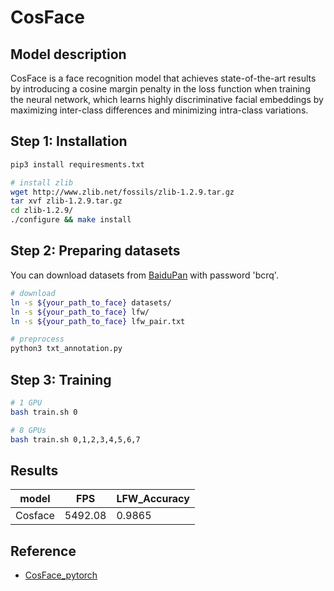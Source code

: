 # CosFace

## Model description

CosFace is a face recognition model that achieves state-of-the-art results by introducing a cosine margin penalty in the loss function when training the neural network, which learns highly discriminative facial embeddings by maximizing inter-class differences and minimizing intra-class variations.

## Step 1: Installation

```bash
pip3 install requiresments.txt

# install zlib
wget http://www.zlib.net/fossils/zlib-1.2.9.tar.gz
tar xvf zlib-1.2.9.tar.gz
cd zlib-1.2.9/
./configure && make install
```

## Step 2: Preparing datasets

You can download datasets from [BaiduPan](https://pan.baidu.com/s/1qMxFR8H_ih0xmY-rKgRejw) with password 'bcrq'.

```bash
# download
ln -s ${your_path_to_face} datasets/
ln -s ${your_path_to_face} lfw/
ln -s ${your_path_to_face} lfw_pair.txt

# preprocess
python3 txt_annotation.py
```

## Step 3: Training

```bash
# 1 GPU
bash train.sh 0

# 8 GPUs
bash train.sh 0,1,2,3,4,5,6,7
```

## Results

|   model |    FPS | LFW_Accuracy     |
|---------|--------| -----------------|
| Cosface | 5492.08 | 0.9865          |

## Reference
- [CosFace_pytorch](https://github.com/MuggleWang/CosFace_pytorch)


